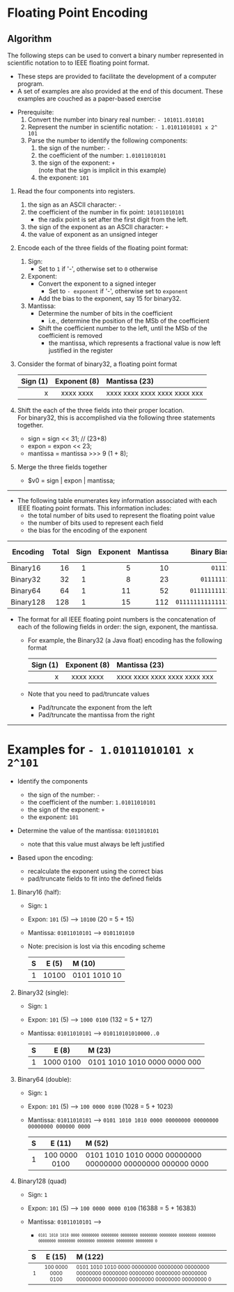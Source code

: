 # Floating Point Encoding

## Algorithm
The following steps can be used to convert a binary number represented in scientific notation to to IEEE floating point format.

  - These steps are provided to facilitate the development of a computer program.
  - A set of examples are also provided at the end of this document.  These examples are couched as a paper-based exercise


* Prerequisite:
  1. Convert the number into binary real number: `- 101011.010101`
  1. Represent the number in scientific notation: `- 1.01011010101 x 2^ 101`
  1. Parse the number to identify the following components:
       1. the sign of the number: `-`
       1. the coefficient of the number: `1.01011010101`
       1. the sign of the exponent: `+`  <br>
          (note that the sign is implicit in this example)
       1. the exponent: `101`

1. Read the four components into registers.
   1. the sign as an ASCII character: `-`
   1. the coefficient of the number in fix point: `101011010101`
      - the radix point is set after the first digit from the left.
   1. the sign of the exponent as an ASCII character: `+`
   1. the value of exponent as an unsigned integer

1. Encode each of the three fields of the floating point format:
   1. Sign: 
      - Set to `1` if '-', otherwise set to `0` otherwise
   2. Exponent:
      - Convert the exponent to a signed integer
        * Set to `- exponent` if '-', otherwise set to `exponent`
      - Add the bias to the exponent, say 15 for binary32.
   3. Mantissa:
      - Determine the number of bits in the coefficient
        * i.e., determine the position of the MSb of the coefficient
      - Shift the coefficient number to the left, until the MSb of the coefficient is removed
        * the mantissa, which represents a fractional value is now left justified in the register

1. Consider the format of binary32, a floating point format

   | Sign (1) | Exponent (8)  | Mantissa (23)                | 
   | --------:| :-----------: | :--------------------------- | 
   |  x       |   xxxx xxxx   | xxxx xxxx xxxx xxxx xxxx xxx |

1. Shift the each of the three fields into their proper location.<br>
   For binary32, this is accomplished via the following three statements together.
   * sign = sign   << 31;  // (23+8)
   * expon = expon << 23;
   * mantissa = mantissa >>> 9 (1 + 8);

1. Merge the three fields together
   * $v0 = sign | expon | mantissa;

---

* The following table enumerates key information associated with each IEEE floating point formats.  This information includes:
  - the total number of bits used to represent the floating point value
  - the number of bits used to represent each field
  - the bias for the encoding of the exponent


|Encoding |Total|Sign|Exponent|Mantissa| Binary Bias      |Decimal Bias |
|---------|----:|:--:|-------:|-------:|-----------------:|------------:|
|Binary16 |  16 |  1 |      5 |     10 |           `01111`|          15 |
|Binary32 |  32 |  1 |      8 |     23 |        `01111111`|         127 |
|Binary64 |  64 |  1 |     11 |     52 |     `01111111111`|        1023 |
|Binary128| 128 |  1 |     15 |    112 | `011111111111111`|       16383 |

 * The format for all IEEE floating point numbers is the concatenation of each of the following fields in order: the sign, exponent, the mantissa.

   - For example, the Binary32 (a Java float) encoding has the following format

     |Sign (1)|Exponent (8) |Mantissa (23)                | 
     |-------:|:-----------:|:--------------------------- | 
     |   x    |  xxxx xxxx  |xxxx xxxx xxxx xxxx xxxx xxx |

   - Note that you need to pad/truncate values 
     - Pad/truncate the exponent from the left
     - Pad/truncate the mantissa from the right

----
# Examples for `- 1.01011010101 x 2^101`

* Identify the components
  - the sign of the number: `-`
  - the coefficient of the number: `1.01011010101`
  - the sign of the exponent: `+`
  - the exponent: `101`

* Determine the value of the mantissa: `01011010101`  
  - note that this value must always be left justified

* Based upon the encoding:
  - recalculate the exponent using the correct bias
  - pad/truncate fields to fit into the defined fields

1. Binary16 (half):
   - Sign: `1`
   - Expon: `101` (5) -->  `10100` (20 = 5 + 15)
   - Mantissa: `01011010101` --> `0101101010` 
   - Note: precision is lost via this encoding scheme

     | S   | E (5)   | M (10)       | 
     | --: | :-----: | :----------- | 
     | 1   |  10100  | 0101 1010 10 | 

2. Binary32 (single):   
   - Sign: `1`
   - Expon: `101` (5) -->  `1000 0100` (132 = 5 + 127)
   - Mantissa: `01011010101` --> `010110101010000..0` 

     | S   | E (8)      | M (23)  | 
     | --: | :---------:| :------ | 
     | 1   |  1000 0100 | 0101 1010 1010 0000 0000 000 | 

3. Binary64 (double):
   - Sign: `1`
   - Expon: `101` (5) -->  `100 0000 0100` (1028 = 5 + 1023)
   - Mantissa: `01011010101` --> `0101 1010 1010 0000 00000000 00000000 00000000 000000 0000` 

     | S   | E (11)        | M (52) | 
     | --: | :------:      | :----- | 
     | 1   | 100 0000 0100 | 0101 1010 1010 0000 00000000 00000000 00000000 000000 0000 | 


4. Binary128 (quad)
   - Sign: `1`
   - Expon: `101` (5) -->  `100 0000 0000 0100` (16388 = 5 + 16383)
   - Mantissa: `01011010101` -->
     - <sup><sub>`0101 1010 1010 0000 00000000 00000000 00000000 00000000 00000000 00000000 00000000 00000000 00000000 00000000 00000000 00000000 00000000 0` </sup></sub>

     | S   | E (15)  | M (122)                         | 
     | --: | :------:| :------------------------------ | 
     | <sup><sub> 1 </sub></sup> |  <sup><sub>100 0000 0000 0100</sub></sup> | <sup><sub> 0101 1010 1010 0000 00000000 00000000 00000000 00000000 00000000 00000000 00000000 00000000 00000000 00000000 00000000 00000000 00000000 0</sub></sup> |
